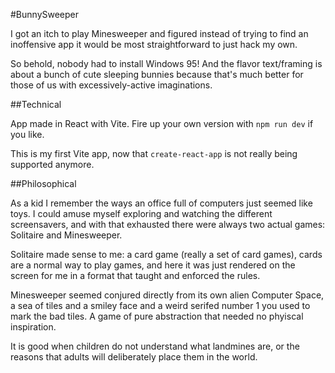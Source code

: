 #BunnySweeper

I got an itch to play Minesweeper and figured instead of trying to find an inoffensive app it would be most straightforward to just hack my own.

So behold, nobody had to install Windows 95!  And the flavor text/framing is about a bunch of cute sleeping bunnies because that's much better for those of us with excessively-active imaginations.

##Technical

App made in React with Vite.  Fire up your own version with `npm run dev` if you like.

This is my first Vite app, now that `create-react-app` is not really being supported anymore.

##Philosophical

As a kid I remember the ways an office full of computers just seemed like toys.  I could amuse myself exploring and watching the different screensavers, and with that exhausted there were always two actual games: Solitaire and Minesweeper.

Solitaire made sense to me: a card game (really a set of card games), cards are a normal way to play games, and here it was just rendered on the screen for me in a format that taught and enforced the rules.

Minesweeper seemed conjured directly from its own alien Computer Space, a sea of tiles and a smiley face and a weird serifed number 1 you used to mark the bad tiles.  A game of pure abstraction that needed no phyiscal inspiration.

It is good when children do not understand what landmines are, or the reasons that adults will deliberately place them in the world.
